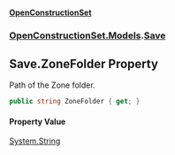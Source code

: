 #### [OpenConstructionSet](index.md 'index')
### [OpenConstructionSet.Models](index.md#OpenConstructionSet_Models 'OpenConstructionSet.Models').[Save](lSeaf7mywqVjOzlI14k6Ow.md 'OpenConstructionSet.Models.Save')
## Save.ZoneFolder Property
Path of the Zone folder.  
```csharp
public string ZoneFolder { get; }
```
#### Property Value
[System.String](https://docs.microsoft.com/en-us/dotnet/api/System.String 'System.String')
